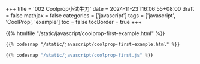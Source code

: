 +++
title = '002 Coolprop小试牛刀'
date = 2024-11-23T16:06:55+08:00
draft = false
mathjax = false
categories = ['javascript']
tags = ['javascript', 'CoolProp', 'example']
toc = false
tocBorder = true
+++


{{% htmlfile "/static/javascript/coolprop-first-example.html" %}}




```html
{{% codesnap "/static/javascript/coolprop-first-example.html" %}}
```

```javascript
{{% codesnap "/static/javascript/coolprop-first.js" %}}
```
